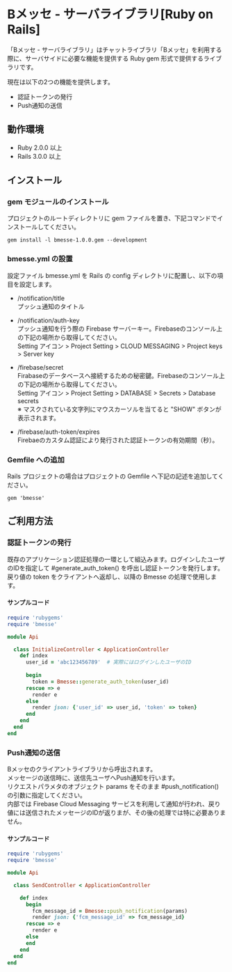 # Bメッセ - サーバライブラリ[Ruby on Rails]

「Bメッセ - サーバライブラリ」はチャットライブラリ「Bメッセ」を利用する際に、サーバサイドに必要な機能を提供する Ruby gem 形式で提供するライブラリです。  

現在は以下の2つの機能を提供します。

- 認証トークンの発行
- Push通知の送信

## 動作環境

- Ruby  2.0.0 以上
- Rails 3.0.0 以上

## インストール

### gem モジュールのインストール

プロジェクトのルートディレクトリに gem ファイルを置き、下記コマンドでインストールしてください。

    gem install -l bmesse-1.0.0.gem --development

### bmesse.yml の設置

設定ファイル bmesse.yml を Rails の config ディレクトリに配置し、以下の項目を設定します。

- /notification/title  
  プッシュ通知のタイトル

- /notification/auth-key  
  プッシュ通知を行う際の Firebase サーバーキー。Firebaseのコンソール上の下記の場所から取得してください。  
  Setting アイコン > Project Setting > CLOUD MESSAGING > Project keys > Server key

- /firebase/secret  
  Firabaseのデータベースへ接続するための秘密鍵。Firebaseのコンソール上の下記の場所から取得してください。  
  Setting アイコン > Project Setting > DATABASE > Secrets > Database secrets  
  ※ マスクされている文字列にマウスカーソルを当てると "SHOW" ボタンが表示されます。

- /firebase/auth-token/expires  
  Firebaeのカスタム認証により発行された認証トークンの有効期間（秒）。

### Gemfile への追加

Rails プロジェクトの場合はプロジェクトの Gemfile へ下記の記述を追加してください。

```
gem 'bmesse'
```

## ご利用方法

### 認証トークンの発行

既存のアプリケーション認証処理の一環として組込みます。ログインしたユーザのIDを指定して #generate_auth_token() を呼出し認証トークンを発行します。  
戻り値の token をクライアントへ返却し、以降の Bmesse の処理で使用します。

#### サンプルコード

```ruby
require 'rubygems'
require 'bmesse'

module Api

  class InitializeController < ApplicationController
    def index
      user_id = 'abc123456789'  # 実際にはログインしたユーザのID
      
      begin
        token = Bmesse::generate_auth_token(user_id)
      rescue => e
        render e
      else
        render json: {'user_id' => user_id, 'token' => token}
      end
    end
  end
end
```

### Push通知の送信

Bメッセのクライアントライブラリから呼出されます。  
メッセージの送信時に、送信先ユーザへPush通知を行います。    
リクエストパラメタのオブジェクト params をそのまま #push_notification() の引数に指定してください。  
内部では Firebase Cloud Messaging サービスを利用して通知が行われ、戻り値には送信されたメッセージのIDが返りまが、その後の処理では特に必要ありません。

#### サンプルコード

```ruby
require 'rubygems'
require 'bmesse'

module Api

  class SendController < ApplicationController

    def index
      begin
        fcm_message_id = Bmesse::push_notification(params)
        render json: {'fcm_message_id' => fcm_message_id}
      rescue => e
        render e
      else
      end
    end
  end
end
```
